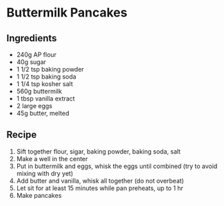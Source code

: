# Buttermilk Pancakes

## Ingredients

* 240g AP flour
* 40g sugar
* 1 1/2 tsp baking powder
* 1 1/2 tsp baking soda
* 1 1/4 tsp kosher salt
* 560g buttermilk
* 1 tbsp vanilla extract
* 2 large eggs
* 45g butter, melted

## Recipe

1. Sift together flour, sigar, baking powder, baking soda, salt
1. Make a well in the center
1. Put in buttermilk and eggs, whisk the eggs until combined (try to avoid mixing with dry yet)
1. Add butter and vanilla, whisk all together (do not overbeat)
1. Let sit for at least 15 minutes while pan preheats, up to 1 hr
1. Make pancakes